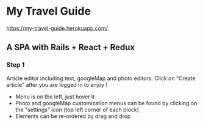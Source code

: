 # My Travel Guide

https://my-travel-guide.herokuapp.com/

## A SPA with Rails + React + Redux

### Step 1
Article editor including text, googleMap and photo editors. Click on "Create article" after you are logged in to enjoy !
- Menu is on the left, just hover it
- Photo and googleMap customization menus can be found by clicking on the "settings" icon (top left corner of each block)
- Elements can be re-ordered by drag and drop
